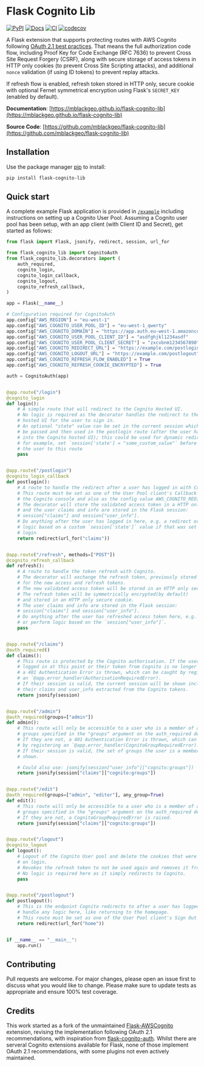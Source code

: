 # Flask Cognito Lib

[![PyPI](https://img.shields.io/pypi/v/flask_cognito_lib?style=for-the-badge)](https://pypi.org/project/flask-cognito-lib/)
[![Docs](https://img.shields.io/github/actions/workflow/status/mblackgeo/flask-cognito-lib/docs.yml?label=DOCS&style=for-the-badge)](https://mblackgeo.github.io/flask-cognito-lib)
[![CI](https://img.shields.io/github/actions/workflow/status/mblackgeo/flask-cognito-lib/cicd.yml?label=CI&style=for-the-badge)](https://github.com/mblackgeo/flask-cognito-lib/actions)
[![codecov](https://img.shields.io/codecov/c/github/mblackgeo/flask-cognito-lib?style=for-the-badge&token=TGV2RMGNZ5)](https://codecov.io/gh/mblackgeo/flask-cognito-lib)

A Flask extension that supports protecting routes with AWS Cognito following [OAuth 2.1 best practices](https://oauth.net/2.1/). That means the full authorization code flow, including Proof Key for Code Exchange (RFC 7636) to prevent Cross Site Request Forgery (CSRF), along with secure storage of access tokens in HTTP only cookies (to prevent Cross Site Scripting attacks), and additional `nonce` validation (if using ID tokens) to prevent replay attacks.

If refresh flow is enabled, refresh token stored in HTTP only, secure cookie with optional Fernet symmetrical encryption using Flask's `SECRET_KEY` (enabled by default).

**Documentation**: [https://mblackgeo.github.io/flask-cognito-lib](https://mblackgeo.github.io/flask-cognito-lib)

**Source Code**: [https://github.com/mblackgeo/flask-cognito-lib](https://github.com/mblackgeo/flask-cognito-lib)


## Installation

Use the package manager [pip](https://pip.pypa.io/en/stable/) to install:

```bash
pip install flask-cognito-lib
```


## Quick start

A complete example Flask application is provided in [`/example`](example/) including instructions on setting up a Cognito User Pool. Assuming a Cognito user pool has been setup, with an app client (with Client ID and Secret), get started as follows:

```python
from flask import Flask, jsonify, redirect, session, url_for

from flask_cognito_lib import CognitoAuth
from flask_cognito_lib.decorators import (
    auth_required,
    cognito_login,
    cognito_login_callback,
    cognito_logout,
    cognito_refresh_callback,
)

app = Flask(__name__)

# Configuration required for CognitoAuth
app.config["AWS_REGION"] = "eu-west-1"
app.config["AWS_COGNITO_USER_POOL_ID"] = "eu-west-1_qwerty"
app.config["AWS_COGNITO_DOMAIN"] = "https://app.auth.eu-west-1.amazoncognito.com"
app.config["AWS_COGNITO_USER_POOL_CLIENT_ID"] = "asdfghjkl1234asdf"
app.config["AWS_COGNITO_USER_POOL_CLIENT_SECRET"] = "zxcvbnm1234567890"
app.config["AWS_COGNITO_REDIRECT_URL"] = "https://example.com/postlogin"
app.config["AWS_COGNITO_LOGOUT_URL"] = "https://example.com/postlogout"
app.config["AWS_COGNITO_REFRESH_FLOW_ENABLED"] = True
app.config["AWS_COGNITO_REFRESH_COOKIE_ENCRYPTED"] = True

auth = CognitoAuth(app)


@app.route("/login")
@cognito_login
def login():
    # A simple route that will redirect to the Cognito Hosted UI.
    # No logic is required as the decorator handles the redirect to the Cognito
    # hosted UI for the user to sign in.
    # An optional "state" value can be set in the current session which will
    # be passed and then used in the postlogin route (after the user has logged
    # into the Cognito hosted UI); this could be used for dynamic redirects,
    # for example, set `session['state'] = "some_custom_value"` before passing
    # the user to this route
    pass


@app.route("/postlogin")
@cognito_login_callback
def postlogin():
    # A route to handle the redirect after a user has logged in with Cognito.
    # This route must be set as one of the User Pool client's Callback URLs in
    # the Cognito console and also as the config value AWS_COGNITO_REDIRECT_URL.
    # The decorator will store the validated access token in a HTTP only cookie
    # and the user claims and info are stored in the Flask session:
    # session["claims"] and session["user_info"].
    # Do anything after the user has logged in here, e.g. a redirect or perform
    # logic based on a custom `session['state']` value if that was set before
    # login
    return redirect(url_for("claims"))


@app.route("/refresh", methods=["POST"])
@cognito_refresh_callback
def refresh():
    # A route to handle the token refresh with Cognito.
    # The decorator will exchange the refresh token, previously stored in the session,
    # for the new access and refresh tokens.
    # The new validated access token will be stored in an HTTP only secure cookie.
    # The refresh token will be symmetrically encrypted(by default)
    # and stored in an HTTP only secure cookie.
    # The user claims and info are stored in the Flask session:
    # session["claims"] and session["user_info"].
    # Do anything after the user has refreshed access token here, e.g. a redirect
    # or perform logic based on the `session["user_info"]`.
    pass


@app.route("/claims")
@auth_required()
def claims():
    # This route is protected by the Cognito authorisation. If the user is not
    # logged in at this point or their token from Cognito is no longer valid
    # a 401 Authentication Error is thrown, which can be caught by registering
    # an `@app.error_handler(AuthorisationRequiredError).
    # If their session is valid, the current session will be shown including
    # their claims and user_info extracted from the Cognito tokens.
    return jsonify(session)


@app.route("/admin")
@auth_required(groups=["admin"])
def admin():
    # This route will only be accessible to a user who is a member of all of
    # groups specified in the "groups" argument on the auth_required decorator
    # If they are not, a 401 Authentication Error is thrown, which can be caught
    # by registering an `@app.error_handler(CognitoGroupRequiredError).
    # If their session is valid, the set of groups the user is a member of will be
    # shown.

    # Could also use: jsonify(session["user_info"]["cognito:groups"])
    return jsonify(session["claims"]["cognito:groups"])


@app.route("/edit")
@auth_required(groups=["admin", "editor"], any_group=True)
def edit():
    # This route will only be accessible to a user who is a member of any of
    # groups specified in the "groups" argument on the auth_required decorator
    # If they are not, a CognitoGroupRequiredError is raised.
    return jsonify(session["claims"]["cognito:groups"])


@app.route("/logout")
@cognito_logout
def logout():
    # Logout of the Cognito User pool and delete the cookies that were set
    # on login.
    # Revokes the refresh token to not be used again and removes it from the session.
    # No logic is required here as it simply redirects to Cognito.
    pass


@app.route("/postlogout")
def postlogout():
    # This is the endpoint Cognito redirects to after a user has logged out,
    # handle any logic here, like returning to the homepage.
    # This route must be set as one of the User Pool client's Sign Out URLs.
    return redirect(url_for("home"))


if __name__ == "__main__":
    app.run()
```


## Contributing
Pull requests are welcome. For major changes, please open an issue first to discuss what you would like to change. Please make sure to update tests as appropriate and ensure 100% test coverage.


## Credits

This work started as a fork of the unmaintained [Flask-AWSCognito](https://github.com/cgauge/Flask-AWSCognito) extension, revising the implementation following OAuth 2.1 recommendations, with inspiration from [flask-cognito-auth](https://github.com/shrivastava-v-ankit/flask-cognito-auth). Whilst there are serveral Cognito extensions available for Flask, none of those implement OAuth 2.1 recommendations, with some plugins not even actively maintained.
